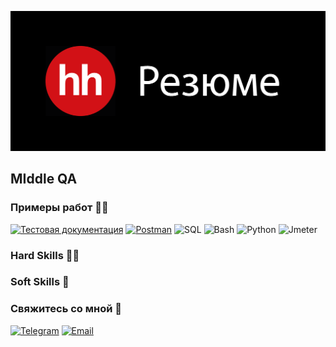 [![Header](https://github.com/Simon-cookie-eat/Simon-cookie-eat/blob/main/assets/Resume_header.png)](https://hh.ru/resume/70170b0eff0b32cf290039ed1f6e6b67647251)

## MIddle QA

### Примеры работ 👨‍💻
[![Тестовая документация](https://img.shields.io/badge/Тестовая_Документация-000000?style=for-the-badge&logo=GoogleSheets&logoColor=#34A853)](https://drive.google.com/drive/folders/1Sk2H_TZt5eIcCZKIuQ2-j6nmtMd9i8gS?usp=sharing)
[![Postman](https://img.shields.io/badge/Коллекции_Postman-000000?style=for-the-badge&logo=Postman&logoColor=#FF6C37)](https://www.postman.com/simon-cookie-eat-666/workspace/7d02cda5-7e2e-400f-84aa-7cc65995403b?action=share&creator=23759015)
![SQL](https://img.shields.io/badge/Запросы_SQL-000000?style=for-the-badge&logo=mysql&logoColor=#4479A1)
![Bash](https://img.shields.io/badge/Запросы_Bash-000000?style=for-the-badge&logo=gnubash&logoColor=#4EAA25)
![Python](https://img.shields.io/badge/Проекты_Python-000000?style=for-the-badge&logo=python&logoColor=#3776AB)
![Jmeter](https://img.shields.io/badge/Проекты_Jmeter-000000?style=for-the-badge&logo=ApacheJmeter&logoColor=#D22128)


### Hard Skills 💪🏻

### Soft Skills 🧠

### Свяжитесь со мной 📧

[![Telegram](https://img.shields.io/badge/@simon%5F_cookie%5F_eat-000000?style=for-the-badge&logo=Telegram&logoColor=FFFFFF)](https://t.me/simon_cookie_eat)
[![Email](https://img.shields.io/badge/work.sergey@list.ru-000000?style=for-the-badge&logo=mail.ru&logoColor=ff9e00)](mailto:work.sergey@list.ru)

